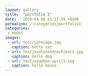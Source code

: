 ```yaml
---
layout: gallery
title:  "portfolio I"
date:   2016-04-08 21:17:59 +0100
permalink: /:categories/portfolio1
categories:
 - model
images:
 - url: test/johncage.jpg
   caption: hello cat
 - url: test/avalonandnoshibari.jpg
   caption: hello dog
 - url: test/soapbox-april1.jpg
   caption: hello mouse
---
```

